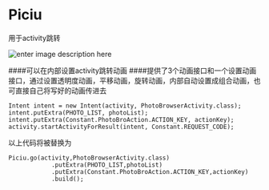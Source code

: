 # Piciu
用于activity跳转

![enter image description here](http://photo.hanyu.iciba.com/upload/encyclopedia_2/32/93/s_bk_3293ff9c57b2794b04b7d728ea7820d3_vwVuPf.jpg)


####可以在内部设置activity跳转动画
####提供了3个动画接口和一个设置动画接口，通过设置透明度动画，平移动画，旋转动画，内部自动设置成组合动画，也可直接自己将写好的动画传进去

    Intent intent = new Intent(activity, PhotoBrowserActivity.class);
    intent.putExtra(PHOTO_LIST, photoList);
    intent.putExtra(Constant.PhotoBroAction.ACTION_KEY, actionKey);
    activity.startActivityForResult(intent, Constant.REQUEST_CODE);

以上代码将被替换为

    Piciu.go(activity,PhotoBrowserActivity.class)
                .putExtra(PHOTO_LIST,photoList)
                .putExtra(Constant.PhotoBroAction.ACTION_KEY,actionKey)
                .build();
